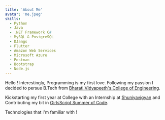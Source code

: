 ```yaml
---
title: 'About Me'
avatar: 'me.jpeg'
skills:
  - Python
  - Java
  - .NET Framework C#
  - MySQL & PostgreSQL
  - DJango
  - Flutter
  - Amazon Web Services
  - Microsoft Azure
  - Postman
  - Bootstrap
  - Node.js
---
```


Hello ! Interestingly, Programming is my first love. Following my passion I decided to persue B.Tech from [Bharati Vidyapeeth's College of Engineering](https://bvcoend.ac.in/).

Kickstarting my first year at College with an Internship at [Shuniyavigyan]() and
Contributing my bit in [GirlsScript Summer of Code](https://gssoc.girlscript.tech/).

Technologies that I'm familiar with !
